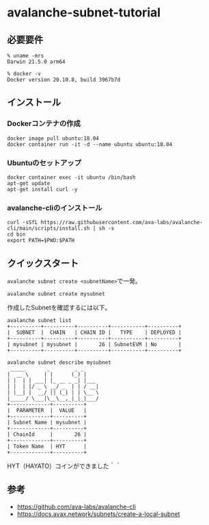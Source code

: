 # avalanche-subnet-tutorial

## 必要要件

```
% uname -mrs
Darwin 21.5.0 arm64

% docker -v
Docker version 20.10.8, build 3967b7d
```

## インストール

### Dockerコンテナの作成

```
docker image pull ubuntu:18.04
docker container run -it -d --name ubuntu ubuntu:18.04
```

### Ubuntuのセットアップ

```
docker container exec -it ubuntu /bin/bash
apt-get update
apt-get install curl -y
```

### avalanche-cliのインストール

```
curl -sSfL https://raw.githubusercontent.com/ava-labs/avalanche-cli/main/scripts/install.sh | sh -s
cd bin
export PATH=$PWD:$PATH
```

## クイックスタート

`avalanche subnet create <subnetName>`で一発。

```
avalanche subnet create mysubnet
```

作成したSubnetを確認するには以下。

```
avalanche subnet list
+----------+----------+----------+-----------+----------+
|  SUBNET  |  CHAIN   | CHAIN ID |   TYPE    | DEPLOYED |
+----------+----------+----------+-----------+----------+
| mysubnet | mysubnet |       26 | SubnetEVM | No       |
+----------+----------+----------+-----------+----------+

avalanche subnet describe mysubnet
 _____       _        _ _
|  __ \     | |      (_) |
| |  | | ___| |_ __ _ _| |___
| |  | |/ _ \ __/ _  | | / __|
| |__| |  __/ || (_| | | \__ \
|_____/ \___|\__\__,_|_|_|___/
+-------------+----------+
|  PARAMETER  |  VALUE   |
+-------------+----------+
| Subnet Name | mysubnet |
+-------------+----------+
| ChainId     |       26 |
+-------------+----------+
| Token Name  | HYT      |
+-------------+----------+

```

HYT（HAYATO）コインができました＾＾

## 参考

- https://github.com/ava-labs/avalanche-cli
- https://docs.avax.network/subnets/create-a-local-subnet

